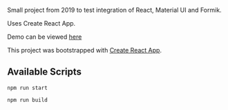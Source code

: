 Small project from 2019 to test integration of React, Material UI and Formik.

Uses Create React App.

Demo can be viewed [here](https://mttrchrds.github.io/react-mui-formik/build/index.html)

This project was bootstrapped with [Create React App](https://github.com/facebook/create-react-app).

## Available Scripts

`npm run start`

`npm run build`
